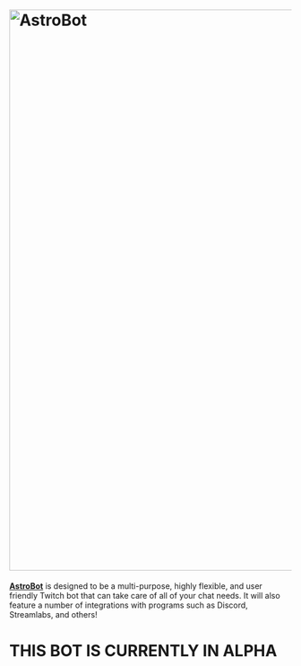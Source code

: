 # <img alt="AstroBot" src="http://i.imgur.com/RTslHjG.png" width="1000px"/>

**[AstroBot](astrobot.tk)** is designed to be a multi-purpose, highly flexible, and user friendly Twitch bot that can take care of all of your chat needs. It will also feature a number of integrations with programs such as Discord, Streamlabs, and others!

# THIS BOT IS CURRENTLY IN ALPHA
